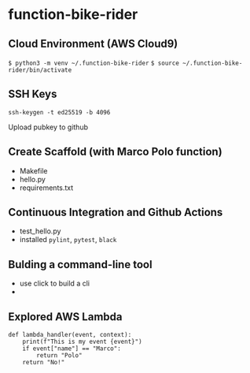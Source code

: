 # function-bike-rider

## Cloud Environment (AWS Cloud9)
`$ python3 -m venv ~/.function-bike-rider`
`$ source ~/.function-bike-rider/bin/activate`

## SSH Keys
`ssh-keygen -t ed25519 -b 4096`

Upload pubkey to github

## Create Scaffold (with Marco Polo function)

* Makefile
* hello.py
* requirements.txt

## Continuous Integration and Github Actions

* test_hello.py
* installed `pylint`, `pytest`, `black`

## Bulding a command-line tool

* use click to build a cli
* 

## Explored AWS Lambda

```
def lambda_handler(event, context):
    print(f"This is my event {event}")
    if event["name"] == "Marco":
        return "Polo"
    return "No!"
```

